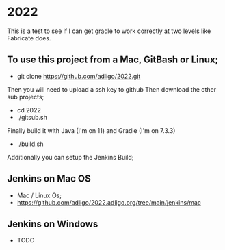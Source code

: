 # 2022
This is a test to see if I can get gradle to work correctly at two levels like Fabricate does.

## To use this project from a Mac, GitBash or Linux;
- git clone https://github.com/adligo/2022.git

Then you will need to upload a ssh key to github
Then download the other sub projects;
- cd 2022
- ./gitsub.sh

Finally build it with Java (I'm on 11) and Gradle (I'm on 7.3.3)
- ./build.sh

Additionally you can setup the Jenkins Build;

## Jenkins on Mac OS
- Mac / Linux Os; 
- https://github.com/adligo/2022.adligo.org/tree/main/jenkins/mac

## Jenkins on Windows
- TODO